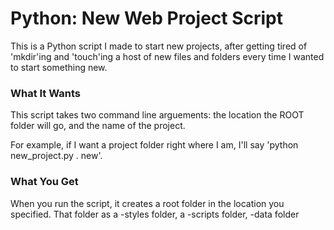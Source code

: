 # Python: New Web Project Script
This is a Python script I made to start new projects, after getting tired of 'mkdir'ing and 'touch'ing a host of new files and folders every time I wanted to start something new.

### What It Wants
This script takes two command line arguements: the location the ROOT folder will go, and the name of the project.

For example, if I want a project folder right where I am, I'll say 'python new_project.py . new'.

### What You Get
When you run the script, it creates a root folder in the location you specified. That folder as a -styles folder, a -scripts folder, -data folder
